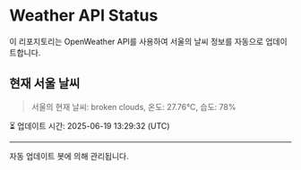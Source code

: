 
# Weather API Status

이 리포지토리는 OpenWeather API를 사용하여 서울의 날씨 정보를 자동으로 업데이트합니다.

## 현재 서울 날씨
> 서울의 현재 날씨: broken clouds, 온도: 27.76°C, 습도: 78%

⏳ 업데이트 시간: 2025-06-19 13:29:32 (UTC)

---
자동 업데이트 봇에 의해 관리됩니다.
